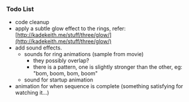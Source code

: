 ### Todo List

- code cleanup
- apply a subtle glow effect to the rings, refer: [http://kadekeith.me/stuff/three/glow/](http://kadekeith.me/stuff/three/glow/)
- add sound effects. 
  - sounds for ring animations (sample from movie)
    - they possibly overlap?
    - there is a pattern, one is slightly stronger than the other, eg: "bom, boom, bom, boom"
  - sound for startup animation
- animation for when sequence is complete (something satisfying for watching it...)